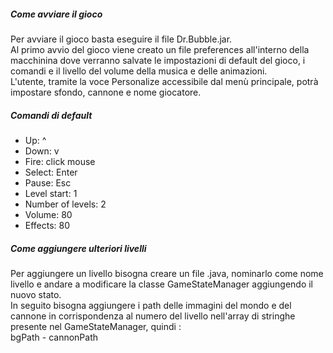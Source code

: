 ##### Come avviare il gioco

Per avviare il gioco basta eseguire il file Dr.Bubble.jar.  
Al primo avvio del gioco viene creato un file preferences all'interno della macchinina dove verranno salvate le impostazioni di default del gioco, i comandi e il livello del volume della musica e delle animazioni.  
L'utente, tramite la voce Personalize accessibile dal menù principale, potrà impostare sfondo, cannone e nome giocatore.

##### Comandi di default

- Up:  ^
- Down: v       
- Fire: click mouse
- Select: Enter
- Pause: Esc  
- Level start: 1 
- Number of levels: 2
- Volume:	80  
- Effects: 80  

##### Come aggiungere ulteriori livelli

Per aggiungere un livello bisogna creare un file .java, nominarlo come nome livello e andare a modificare la classe GameStateManager
aggiungendo il nuovo stato.  
In seguito bisogna aggiungere i path delle immagini del mondo e del cannone in corrispondenza al numero del livello nell'array di stringhe presente nel GameStateManager, quindi :  
bgPath - cannonPath





